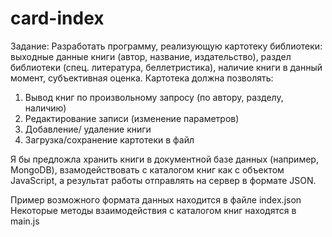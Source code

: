# card-index

Задание:
Разработать программу, реализующую картотеку библиотеки: выходные данные книги (автор, название, издательство), раздел библиотеки (спец. литература, беллетристика), наличие книги в данный момент, субъективная оценка. Картотека должна позволять:
1. 	Вывод книг по произвольному запросу (по автору, разделу, наличию)
2. 	Редактирование записи (изменение параметров)
3. 	Добавление/ удаление книги
4. 	Загрузка/сохранение картотеки в файл



Я бы предложла хранить книги в документной базе данных (например, MongoDB), 
взамодействовать с каталогом книг как с объектом JavaScript, а результат работы
отправлять на сервер в формате JSON.

Пример возможного формата данных находится в файле index.json
Некоторые методы взаимодействия с каталогом книг находятся в main.js

